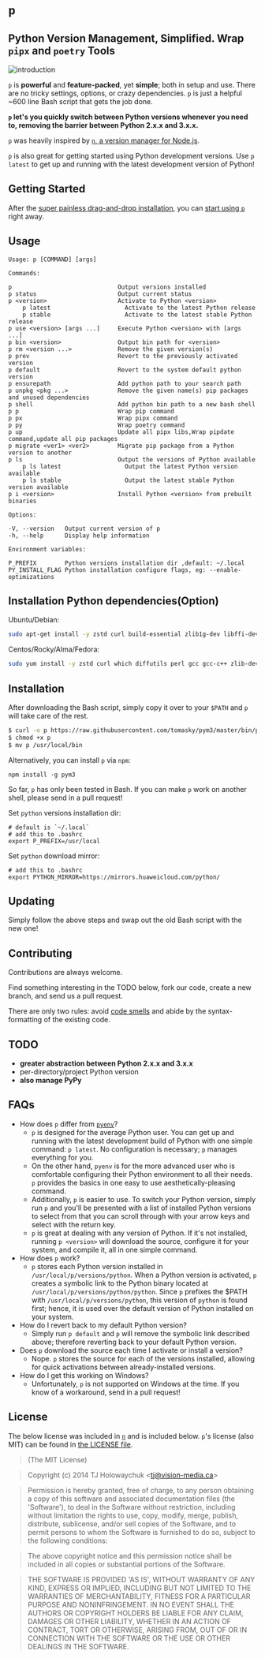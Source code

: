 # `p`

## Python Version Management, Simplified. Wrap `pipx` and `poetry` Tools 

![introduction](https://cloud.githubusercontent.com/assets/1139621/7488032/37f37308-f389-11e4-8995-89f7cba5ad8b.gif)

`p` is **powerful** and **feature-packed**, yet **simple**; both in setup and use. There are no tricky settings, options, or crazy dependencies. `p` is just a helpful ~600 line Bash script that gets the job done.

**`p` let's you quickly switch between Python versions whenever you need to, removing the barrier between Python 2.x.x and 3.x.x.**

`p` was heavily inspired by [`n`, a version manager for Node.js](https://github.com/tj/n).

`p` is also great for getting started using Python development versions. Use `p latest` to get up and running with the latest development version of Python!

## Getting Started

After the [super painless drag-and-drop installation](#installation), you can [start using `p`](#usage) right away.

## Usage

```
Usage: p [COMMAND] [args]

Commands:

p                              Output versions installed
p status                       Output current status
p <version>                    Activate to Python <version>
	p latest                     Activate to the latest Python release
	p stable                     Activate to the latest stable Python release
p use <version> [args ...]     Execute Python <version> with [args ...]
p bin <version>                Output bin path for <version>
p rm <version ...>             Remove the given version(s)
p prev                         Revert to the previously activated version
p default                      Revert to the system default python version
p ensurepath                   Add python path to your search path
p unpkg <pkg ...>              Remove the given name(s) pip packages and unused dependencies
p shell                        Add python bin path to a new bash shell
p p                            Wrap pip command
p px                           Wrap pipx command
p py                           Wrap poetry command
p up                           Update all pipx libs,Wrap pipdate command,update all pip packages
p migrate <ver1> <ver2>        Migrate pip package from a Python version to another
p ls                           Output the versions of Python available
	p ls latest                  Output the latest Python version available
	p ls stable                  Output the latest stable Python version available
p i <version>                  Install Python <version> from prebuilt binaries

Options:

-V, --version   Output current version of p
-h, --help      Display help information

Environment variables:

P_PREFIX        Python versions installation dir ,default: ~/.local
PY_INSTALL_FLAG Python installation configure flags, eg: --enable-optimizations
```

## Installation Python dependencies(Option)

Ubuntu/Debian:

```sh
sudo apt-get install -y zstd curl build-essential zlib1g-dev libffi-dev libsqlite3-dev
```

Centos/Rocky/Alma/Fedora:

```sh
sudo yum install -y zstd curl which diffutils perl gcc gcc-c++ zlib-devel xz-devel sqlite-devel libffi-devel
```

## Installation

After downloading the Bash script, simply copy it over to your `$PATH` and `p` will take care of the rest.

```sh
$ curl -o p https://raw.githubusercontent.com/tomasky/pym3/master/bin/p
$ chmod +x p
$ mv p /usr/local/bin
```

Alternatively, you can install `p` via `npm`:

```shell
npm install -g pym3
```

So far, `p` has only been tested in Bash. If you can make `p` work on another shell, please send in a pull request!

Set `python` versions installation dir:

```shell
# default is `~/.local`
# add this to .bashrc
export P_PREFIX=/usr/local
```

Set `python` download mirror:

```shell
# add this to .bashrc
export PYTHON_MIRROR=https://mirrors.huaweicloud.com/python/
```

## Updating

Simply follow the above steps and swap out the old Bash script with the new one!

## Contributing

Contributions are always welcome.

Find something interesting in the TODO below, fork our code, create a new branch, and send us a pull request.

There are only two rules: avoid [code smells](http://blog.codinghorror.com/code-smells/) and abide by the syntax-formatting of the existing code.

## TODO

- **greater abstraction between Python 2.x.x and 3.x.x**
- per-directory/project Python version
- **also manage PyPy**

## FAQs

- How does `p` differ from [`pyenv`](https://github.com/yyuu/pyenv)?
  - `p` is designed for the average Python user. You can get up and running with the latest development build of Python with one simple command: `p latest`. No configuration is necessary; `p` manages everything for you.
  - On the other hand, `pyenv` is for the more advanced user who is comfortable configuring their Python environment to all their needs. `p` provides the basics in one easy to use aesthetically-pleasing command.
  - Additionally, `p` is easier to use. To switch your Python version, simply run `p` and you'll be presented with a list of installed Python versions to select from that you can scroll through with your arrow keys and select with the return key.
  - `p` is great at dealing with any version of Python. If it's not installed, running `p <version>` will download the source, configure it for your system, and compile it, all in one simple command.
- How does `p` work?
  - `p` stores each Python version installed in `/usr/local/p/versions/python`. When a Python version is activated, `p` creates a symbolic link to the Python binary located at `/usr/local/p/versions/python/python`. Since `p` prefixes the $PATH with `/usr/local/p/versions/python`, this version of `python` is found first; hence, it is used over the default version of Python installed on your system.
- How do I revert back to my default Python version?
  - Simply run `p default` and `p` will remove the symbolic link described above; therefore reverting back to your default Python version.
- Does `p` download the source each time I activate or install a version?
  - Nope. `p` stores the source for each of the versions installed, allowing for quick activations between already-installed versions.
- How do I get this working on Windows?
  - Unfortunately, `p` is not supported on Windows at the time. If you know of a workaround, send in a pull request!

## License

The below license was included in [`n`](https://github.com/tj/n) and is included below. `p`'s license (also MIT) can be found in [the LICENSE file](https://github.com/qw3rtman/p/blob/master/LICENSE).

> (The MIT License)

> Copyright (c) 2014 TJ Holowaychuk &lt;tj@vision-media.ca&gt;

> Permission is hereby granted, free of charge, to any person obtaining
> a copy of this software and associated documentation files (the
> 'Software'), to deal in the Software without restriction, including
> without limitation the rights to use, copy, modify, merge, publish,
> distribute, sublicense, and/or sell copies of the Software, and to
> permit persons to whom the Software is furnished to do so, subject to
> the following conditions:

> The above copyright notice and this permission notice shall be
> included in all copies or substantial portions of the Software.

> THE SOFTWARE IS PROVIDED 'AS IS', WITHOUT WARRANTY OF ANY KIND,
> EXPRESS OR IMPLIED, INCLUDING BUT NOT LIMITED TO THE WARRANTIES OF
> MERCHANTABILITY, FITNESS FOR A PARTICULAR PURPOSE AND NONINFRINGEMENT.
> IN NO EVENT SHALL THE AUTHORS OR COPYRIGHT HOLDERS BE LIABLE FOR ANY
> CLAIM, DAMAGES OR OTHER LIABILITY, WHETHER IN AN ACTION OF CONTRACT,
> TORT OR OTHERWISE, ARISING FROM, OUT OF OR IN CONNECTION WITH THE
> SOFTWARE OR THE USE OR OTHER DEALINGS IN THE SOFTWARE.
